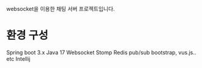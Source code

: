 websocket을 이용한 채팅 서버 프로젝트입니다.

# 환경 구성
Spring boot 3.x
Java 17
Websocket
Stomp
Redis pub/sub
bootstrap, vus.js.. etc
Intellij
